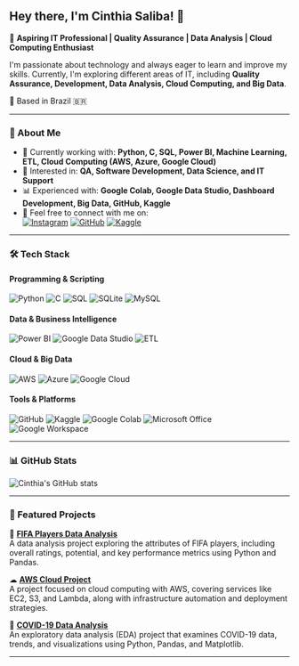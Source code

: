 ## Hey there, I'm Cinthia Saliba! 👋  

🎯 **Aspiring IT Professional | Quality Assurance | Data Analysis | Cloud Computing Enthusiast**  

I'm passionate about technology and always eager to learn and improve my skills. Currently, I'm exploring different areas of IT, including **Quality Assurance, Development, Data Analysis, Cloud Computing, and Big Data**.  

📍 Based in Brazil 🇧🇷  

---

### 🚀 About Me  

- 🌱 Currently working with: **Python, C, SQL, Power BI, Machine Learning, ETL, Cloud Computing (AWS, Azure, Google Cloud)**  
- 🎯 Interested in: **QA, Software Development, Data Science, and IT Support**  
- 📊 Experienced with: **Google Colab, Google Data Studio, Dashboard Development, Big Data, GitHub, Kaggle**  
- 📩 Feel free to connect with me on:  
  [![Instagram](https://img.shields.io/badge/Instagram-%23E4405F.svg?&style=for-the-badge&logo=instagram&logoColor=white)](https://www.instagram.com/cmsaliba/)  [![GitHub](https://img.shields.io/badge/GitHub-%23121011.svg?&style=for-the-badge&logo=github&logoColor=white)](https://github.com/devcmsaliba)  [![Kaggle](https://img.shields.io/badge/Kaggle-%23020C1B.svg?&style=for-the-badge&logo=kaggle&logoColor=white)](https://www.kaggle.com/cinthiamarcucisaliba)  

---

### 🛠️ Tech Stack  

#### **Programming & Scripting**  
![Python](https://img.shields.io/badge/Python-%2314354C.svg?style=flat-square&logo=python)  ![C](https://img.shields.io/badge/C-%2300599C.svg?style=flat-square&logo=c)  ![SQL](https://img.shields.io/badge/SQL-%2307405e.svg?style=flat-square&logo=mysql)  ![SQLite](https://img.shields.io/badge/SQLite-%23003B57.svg?style=flat-square&logo=sqlite)  ![MySQL](https://img.shields.io/badge/MySQL-%2300f.svg?style=flat-square&logo=mysql)

#### **Data & Business Intelligence**  
![Power BI](https://img.shields.io/badge/Power%20BI-%23F2C811.svg?style=flat-square&logo=powerbi&logoColor=white)  ![Google Data Studio](https://img.shields.io/badge/Google%20Data%20Studio-%234285F4.svg?style=flat-square&logo=google-data-studio&logoColor=white)  ![ETL](https://img.shields.io/badge/ETL-%234285F4.svg?style=flat-square)  

#### **Cloud & Big Data**  
![AWS](https://img.shields.io/badge/AWS-%23FF9900.svg?style=flat-square&logo=amazon-aws&logoColor=white)  ![Azure](https://img.shields.io/badge/Microsoft%20Azure-%230072C6.svg?style=flat-square&logo=microsoft-azure&logoColor=white)  ![Google Cloud](https://img.shields.io/badge/Google%20Cloud-%234285F4.svg?style=flat-square&logo=google-cloud&logoColor=white)  

#### **Tools & Platforms**  
![GitHub](https://img.shields.io/badge/GitHub-%23121011.svg?style=flat-square&logo=github&logoColor=white)  ![Kaggle](https://img.shields.io/badge/Kaggle-%23020C1B.svg?style=flat-square&logo=kaggle&logoColor=white)  ![Google Colab](https://img.shields.io/badge/Google%20Colab-%23F9AB00.svg?style=flat-square&logo=google-colab&logoColor=white)  ![Microsoft Office](https://img.shields.io/badge/Microsoft%20Office-%23D83B01.svg?style=flat-square&logo=microsoft-office&logoColor=white)  ![Google Workspace](https://img.shields.io/badge/Google%20Workspace-%234285F4.svg?style=flat-square&logo=google-workspace&logoColor=white)  

---

### 📊 GitHub Stats  

![Cinthia's GitHub stats](https://github-readme-stats.vercel.app/api?username=devcmsaliba&theme=gruvbox&show_icons=true)  

---

### 📌 Featured Projects  

🚀 **[FIFA Players Data Analysis](https://github.com/devcmsaliba/FifaPlayers-Project)**  
A data analysis project exploring the attributes of FIFA players, including overall ratings, potential, and key performance metrics using Python and Pandas.  

☁ **[AWS Cloud Project](https://github.com/devcmsaliba/AWS-Project)**  
A project focused on cloud computing with AWS, covering services like EC2, S3, and Lambda, along with infrastructure automation and deployment strategies.  

🦠 **[COVID-19 Data Analysis](https://github.com/devcmsaliba/Covid-Project)**  
An exploratory data analysis (EDA) project that examines COVID-19 data, trends, and visualizations using Python, Pandas, and Matplotlib.  

---
